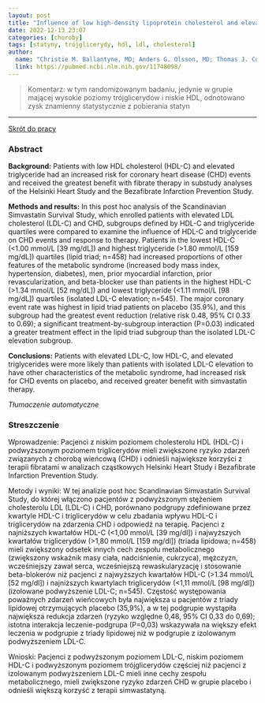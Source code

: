 ```yaml
---
layout: post
title: "Influence of low high-density lipoprotein cholesterol and elevated triglyceride on coronary heart disease events and response to simvastatin therapy in 4S "
date: 2022-12-13 23:07
categories: [choroby]
tags: [statyny, trójglicerydy, hdl, ldl, cholesterol]
author:
  name: "Christie M. Ballantyne, MD; Anders G. Olsson, MD; Thomas J. Cook, MS; Michele F. Mercuri, MD; Terje R. Pedersen, MD; John Kjekshus, MD; for the Scandinavian Simvastatin Survival Study (4S) Group"
  link: https://pubmed.ncbi.nlm.nih.gov/11748098/
---
```


> Komentarz: w tym randomizowanym badaniu, jedynie w grupie mającej wysokie poziomy trójglicerydów i niskie HDL, odnotowano zysk znamienny statystycznie z pobierania statyn
> 
<hr>

[Skrót do pracy](https://pubmed.ncbi.nlm.nih.gov/11748098/) 

### Abstract
**Background:** Patients with low HDL cholesterol (HDL-C) and elevated triglyceride had an increased risk for coronary heart disease (CHD) events and received the greatest benefit with fibrate therapy in substudy analyses of the Helsinki Heart Study and the Bezafibrate Infarction Prevention Study.

**Methods and results:** In this post hoc analysis of the Scandinavian Simvastatin Survival Study, which enrolled patients with elevated LDL cholesterol (LDL-C) and CHD, subgroups defined by HDL-C and triglyceride quartiles were compared to examine the influence of HDL-C and triglyceride on CHD events and response to therapy. Patients in the lowest HDL-C (<1.00 mmol/L [39 mg/dL]) and highest triglyceride (>1.80 mmol/L [159 mg/dL]) quartiles (lipid triad; n=458) had increased proportions of other features of the metabolic syndrome (increased body mass index, hypertension, diabetes), men, prior myocardial infarction, prior revascularization, and beta-blocker use than patients in the highest HDL-C (>1.34 mmol/L [52 mg/dL]) and lowest triglyceride (<1.11 mmol/L [98 mg/dL]) quartiles (isolated LDL-C elevation; n=545). The major coronary event rate was highest in lipid triad patients on placebo (35.9%), and this subgroup had the greatest event reduction (relative risk 0.48, 95% CI 0.33 to 0.69); a significant treatment-by-subgroup interaction (P=0.03) indicated a greater treatment effect in the lipid triad subgroup than the isolated LDL-C elevation subgroup.

**Conclusions:** Patients with elevated LDL-C, low HDL-C, and elevated triglycerides were more likely than patients with isolated LDL-C elevation to have other characteristics of the metabolic syndrome, had increased risk for CHD events on placebo, and received greater benefit with simvastatin therapy.

*Tłumaczenie automatyczne*

### Streszczenie
Wprowadzenie: Pacjenci z niskim poziomem cholesterolu HDL (HDL-C) i podwyższonym poziomem triglicerydów mieli zwiększone ryzyko zdarzeń związanych z chorobą wieńcową (CHD) i odnieśli największe korzyści z terapii fibratami w analizach cząstkowych Helsinki Heart Study i Bezafibrate Infarction Prevention Study.  
  
Metody i wyniki: W tej analizie post hoc Scandinavian Simvastatin Survival Study, do której włączono pacjentów z podwyższonym stężeniem cholesterolu LDL (LDL-C) i CHD, porównano podgrupy zdefiniowane przez kwartyle HDL-C i triglicerydów w celu zbadania wpływu HDL-C i triglicerydów na zdarzenia CHD i odpowiedź na terapię. Pacjenci z najniższych kwartałów HDL-C (<1,00 mmol/L [39 mg/dl]) i najwyższych kwartałów triglicerydów (>1,80 mmol/L [159 mg/dl]) (triada lipidowa; n=458) mieli zwiększony odsetek innych cech zespołu metabolicznego (zwiększony wskaźnik masy ciała, nadciśnienie, cukrzyca), mężczyzn, wcześniejszy zawał serca, wcześniejszą rewaskularyzację i stosowanie beta-blokerów niż pacjenci z najwyższych kwartałów HDL-C (>1.34 mmol/L [52 mg/dl]) i najniższych kwartylach triglicerydów (<1,11 mmol/L [98 mg/dl]) (izolowane podwyższenie LDL-C; n=545). Częstość występowania poważnych zdarzeń wieńcowych była największa u pacjentów z triady lipidowej otrzymujących placebo (35,9%), a w tej podgrupie wystąpiła największa redukcja zdarzeń (ryzyko względne 0,48, 95% CI 0,33 do 0,69); istotna interakcja leczenie-podgrupa (P=0,03) wskazywała na większy efekt leczenia w podgrupie z triady lipidowej niż w podgrupie z izolowanym podwyższeniem LDL-C.  
  
Wnioski: Pacjenci z podwyższonym poziomem LDL-C, niskim poziomem HDL-C i podwyższonym poziomem trójglicerydów częściej niż pacjenci z izolowanym podwyższeniem LDL-C mieli inne cechy zespołu metabolicznego, mieli zwiększone ryzyko zdarzeń CHD w grupie placebo i odnieśli większą korzyść z terapii simwastatyną.